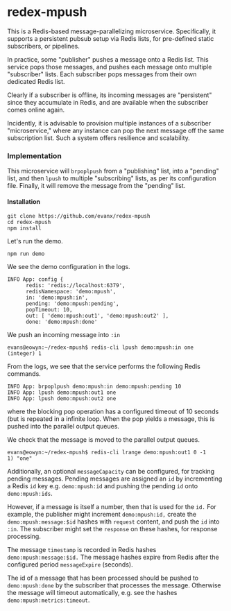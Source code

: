 
# redex-mpush

This is a Redis-based message-parallelizing microservice. Specifically, it supports a persistent pubsub setup via Redis lists, for pre-defined static subscribers, or pipelines.

In practice, some "publisher" pushes a message onto a Redis list. This service pops those messages, and pushes each message onto multiple "subscriber" lists. Each subscriber pops messages from their own dedicated Redis list.

Clearly if a subscriber is offline, its incoming messages are "persistent" since they accumulate in Redis, and are available when the subscriber comes online again.

Incidently, it is advisable to provision multiple instances of a subscriber "microservice," where any instance can pop the next message off the same subscription list. Such a system offers resilience and scalability.


### Implementation

This microservice will `brpoplpush` from a "publishing" list, into a "pending" list, and then `lpush` to multiple "subscribing" lists, as per its configuration file. Finally, it will remove the message from the "pending" list.

#### Installation

```shell
git clone https://github.com/evanx/redex-mpush
cd redex-mpush
npm install
```
Let's run the demo.
```shell
npm run demo
```
We see the demo configuration in the logs.
```shell
INFO App: config {
      redis: 'redis://localhost:6379',
      redisNamespace: 'demo:mpush',
      in: 'demo:mpush:in',
      pending: 'demo:mpush:pending',
      popTimeout: 10,
      out: [ 'demo:mpush:out1', 'demo:mpush:out2' ],
      done: 'demo:mpush:done'
```

We push an incoming message into `:in`

```shell
evans@eowyn:~/redex-mpush$ redis-cli lpush demo:mpush:in one
(integer) 1
```

From the logs, we see that the service performs the following Redis commands.

```
INFO App: brpoplpush demo:mpush:in demo:mpush:pending 10
INFO App: lpush demo:mpush:out1 one
INFO App: lpush demo:mpush:out2 one
```
where the blocking pop operation has a configured timeout of 10 seconds (but is repeated in a infinite loop. When the pop yields a message, this is pushed into the parallel output queues.

We check that the message is moved to the parallel output queues.
```shell
evans@eowyn:~/redex-mpush$ redis-cli lrange demo:mpush:out1 0 -1
1) "one"
```

Additionally, an optional `messageCapacity` can be configured, for tracking pending messages. Pending messages are assigned an `id` by incrementing a Redis `id` key e.g. `demo:mpush:id` and pushing the pending `id` onto `demo:mpush:ids`.

However, if a message is itself a number, then that is used for the `id.` For example, the publisher might increment `demo:mpush:id,` create the `demo:mpush:message:$id` hashes with `request` content, and push the `id` into `:in`. The subscriber might set the `response` on these hashes, for response processing.

The message `timestamp` is recorded in Redis hashes `demo:mpush:message:$id.` The message hashes expire from Redis after the configured period `messageExpire` (seconds).

The id of a message that has been processed should be pushed to `demo:mpush:done` by the subscriber that processes the message. Otherwise the message will timeout automatically, e.g. see the hashes `demo:mpush:metrics:timeout`.
